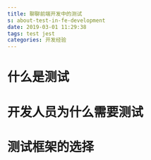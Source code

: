 ```yaml
---
title: 聊聊前端开发中的测试
s: about-test-in-fe-development
date: 2019-03-01 11:29:38
tags: test jest
categories: 开发经验
---
```


# 什么是测试

# 开发人员为什么需要测试

# 测试框架的选择

